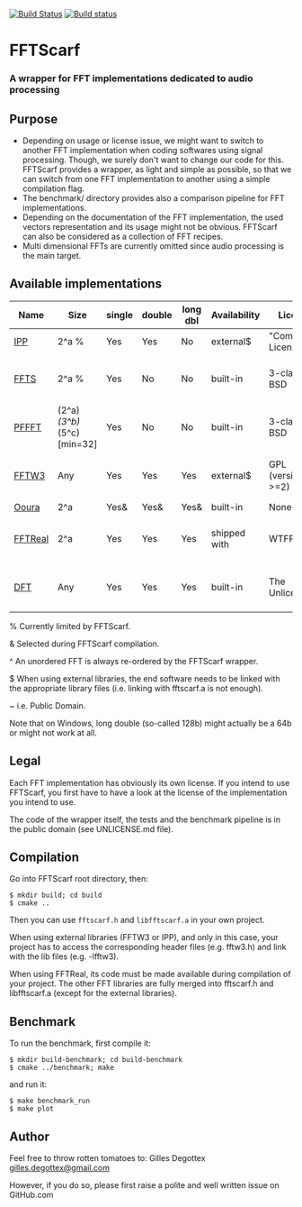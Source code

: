 [![Build Status](https://travis-ci.org/gillesdegottex/fftscarf.svg?branch=master)](https://travis-ci.org/gillesdegottex/fftscarf)
[![Build status](https://ci.appveyor.com/api/projects/status/ehsedi0p9xl5r663/branch/master?svg=true)](https://ci.appveyor.com/project/gillesdegottex/fftscarf/branch/master)

# FFTScarf
### A wrapper for FFT implementations dedicated to audio processing


## Purpose
* Depending on usage or license issue, we might want to switch to another FFT
implementation when coding softwares using signal processing. Though, we surely
don't want to change our code for this. FFTScarf provides a wrapper, as light
and simple as possible, so that we can switch from one FFT implementation to
another using a simple compilation flag.
* The benchmark/ directory provides also a comparison pipeline for FFT
implementations.
* Depending on the documentation of the FFT implementation, the used vectors
representation and its usage might not be obvious. FFTScarf can also be 
considered as a collection of FFT recipes.
* Multi dimensional FFTs are currently omitted since audio processing is the
main target.


## Available implementations

Name         | Size          | single | double | long dbl | Availability | License | Notes
------------ | ------------- | ------ | ------ | -------- | ------------ | ------- | -----
[IPP][1]     | 2^a %         | Yes    | Yes    | No       | external$    | "Community License"  | .
[FFTS][2]    | 2^a %         | Yes    | No     | No       | built-in     | 3-clause BSD  | Limited efficiency on 32b architectures
[PFFFT][3]   | (2^a)*(3^b)*(5^c) [min=32] | Yes | No | No | built-in     | 3-clause BSD  | Initially unordered
[FFTW3][4]   | Any           | Yes    | Yes    | Yes      | external$    | GPL (version >=2)  | Non-free licenses may also be purchased
[Ooura][5]   | 2^a           | Yes&   | Yes&   | Yes&     | built-in     | None~   | .
[FFTReal][6] | 2^a           | Yes    | Yes    | Yes      | shipped with | WTFPL~  | Sources need to be made available
[DFT][7]     | Any           | Yes    | Yes    | Yes      | built-in     | The Unlicense~  | This is the O(N^2) DFT impl. (for comparison)

% Currently limited by FFTScarf.

& Selected during FFTScarf compilation.

^ An unordered FFT is always re-ordered by the FFTScarf wrapper.

$ When using external libraries, the end software needs to be linked with the appropriate library files (i.e. linking with fftscarf.a is not enough).

~ i.e. Public Domain.

Note that on Windows, long double (so-called 128b) might actually be a 64b or might not work at all.

[1]: https://software.intel.com/en-us/articles/how-to-use-intel-ipp-s-1d-fourier-transform-functions
[2]: https://github.com/linkotec/ffts
[3]: https://bitbucket.org/jpommier/pffft
[4]: http://www.fftw.org/
[5]: http://www.kurims.kyoto-u.ac.jp/~ooura/fft.html
[6]: http://ldesoras.free.fr/prod.html
[7]: https://en.wikipedia.org/wiki/Fourier_transform


## Legal
Each FFT implementation has obviously its own license. If you intend to use
FFTScarf, you first have to have a look at the license of the implementation you
intend to use.

The code of the wrapper itself, the tests and the benchmark pipeline is in the
public domain (see UNLICENSE.md file).


## Compilation

Go into FFTScarf root directory, then:
```
$ mkdir build; cd build
$ cmake ..
```

Then you can use `fftscarf.h` and `libfftscarf.a` in your own project.

When using external libraries (FFTW3 or IPP), and only in this case, your project has to access the corresponding header files (e.g. fftw3.h) and link with the lib files (e.g. -lfftw3).

When using FFTReal, its code must be made available during compilation of your project.
The other FFT libraries are fully merged into fftscarf.h and libfftscarf.a (except for the external libraries).


## Benchmark

To run the benchmark, first compile it:
```
$ mkdir build-benchmark; cd build-benchmark
$ cmake ../benchmark; make
```

and run it:
```
$ make benchmark_run
$ make plot
```


## Author
Feel free to throw rotten tomatoes to:
Gilles Degottex <gilles.degottex@gmail.com>

However, if you do so, please first raise a polite and well written issue on GitHub.com
